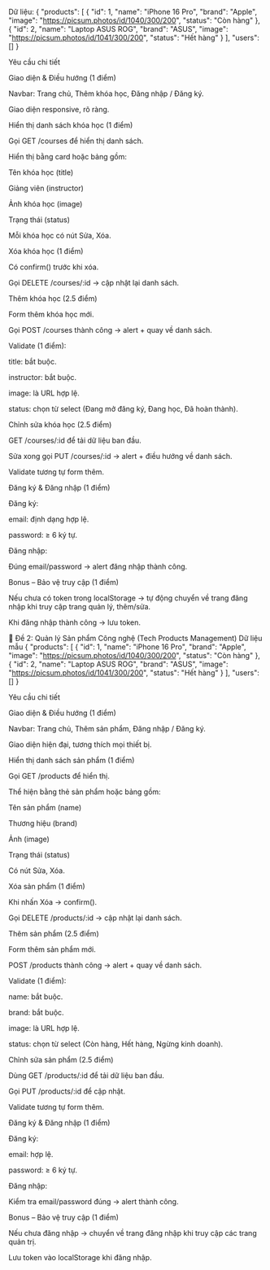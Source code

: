Dữ liệu: 
{
  "products": [
    {
      "id": 1,
      "name": "iPhone 16 Pro",
      "brand": "Apple",
      "image": "https://picsum.photos/id/1040/300/200",
      "status": "Còn hàng"
    },
    {
      "id": 2,
      "name": "Laptop ASUS ROG",
      "brand": "ASUS",
      "image": "https://picsum.photos/id/1041/300/200",
      "status": "Hết hàng"
    }
  ],
  "users": []
}

Yêu cầu chi tiết

Giao diện & Điều hướng (1 điểm)

Navbar: Trang chủ, Thêm khóa học, Đăng nhập / Đăng ký.

Giao diện responsive, rõ ràng.

Hiển thị danh sách khóa học (1 điểm)

Gọi GET /courses để hiển thị danh sách.

Hiển thị bằng card hoặc bảng gồm:

Tên khóa học (title)

Giảng viên (instructor)

Ảnh khóa học (image)

Trạng thái (status)

Mỗi khóa học có nút Sửa, Xóa.

Xóa khóa học (1 điểm)

Có confirm() trước khi xóa.

Gọi DELETE /courses/:id → cập nhật lại danh sách.

Thêm khóa học (2.5 điểm)

Form thêm khóa học mới.

Gọi POST /courses thành công → alert + quay về danh sách.

Validate (1 điểm):

title: bắt buộc.

instructor: bắt buộc.

image: là URL hợp lệ.

status: chọn từ select (Đang mở đăng ký, Đang học, Đã hoàn thành).

Chỉnh sửa khóa học (2.5 điểm)

GET /courses/:id để tải dữ liệu ban đầu.

Sửa xong gọi PUT /courses/:id → alert + điều hướng về danh sách.

Validate tương tự form thêm.

Đăng ký & Đăng nhập (1 điểm)

Đăng ký:

email: định dạng hợp lệ.

password: ≥ 6 ký tự.

Đăng nhập:

Đúng email/password → alert đăng nhập thành công.

Bonus – Bảo vệ truy cập (1 điểm)

Nếu chưa có token trong localStorage → tự động chuyển về trang đăng nhập khi truy cập trang quản lý, thêm/sửa.

Khi đăng nhập thành công → lưu token.

🧩 Đề 2: Quản lý Sản phẩm Công nghệ (Tech Products Management)
Dữ liệu mẫu
{
  "products": [
    {
      "id": 1,
      "name": "iPhone 16 Pro",
      "brand": "Apple",
      "image": "https://picsum.photos/id/1040/300/200",
      "status": "Còn hàng"
    },
    {
      "id": 2,
      "name": "Laptop ASUS ROG",
      "brand": "ASUS",
      "image": "https://picsum.photos/id/1041/300/200",
      "status": "Hết hàng"
    }
  ],
  "users": []
}

Yêu cầu chi tiết

Giao diện & Điều hướng (1 điểm)

Navbar: Trang chủ, Thêm sản phẩm, Đăng nhập / Đăng ký.

Giao diện hiện đại, tương thích mọi thiết bị.

Hiển thị danh sách sản phẩm (1 điểm)

Gọi GET /products để hiển thị.

Thể hiện bằng thẻ sản phẩm hoặc bảng gồm:

Tên sản phẩm (name)

Thương hiệu (brand)

Ảnh (image)

Trạng thái (status)

Có nút Sửa, Xóa.

Xóa sản phẩm (1 điểm)

Khi nhấn Xóa → confirm().

Gọi DELETE /products/:id → cập nhật lại danh sách.

Thêm sản phẩm (2.5 điểm)

Form thêm sản phẩm mới.

POST /products thành công → alert + quay về danh sách.

Validate (1 điểm):

name: bắt buộc.

brand: bắt buộc.

image: là URL hợp lệ.

status: chọn từ select (Còn hàng, Hết hàng, Ngừng kinh doanh).

Chỉnh sửa sản phẩm (2.5 điểm)

Dùng GET /products/:id để tải dữ liệu ban đầu.

Gọi PUT /products/:id để cập nhật.

Validate tương tự form thêm.

Đăng ký & Đăng nhập (1 điểm)

Đăng ký:

email: hợp lệ.

password: ≥ 6 ký tự.

Đăng nhập:

Kiểm tra email/password đúng → alert thành công.

Bonus – Bảo vệ truy cập (1 điểm)

Nếu chưa đăng nhập → chuyển về trang đăng nhập khi truy cập các trang quản trị.

Lưu token vào localStorage khi đăng nhập.
